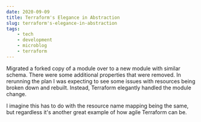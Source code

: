 ```yaml
---
date: 2020-09-09
title: Terraform's Elegance in Abstraction
slug: terraform's-elegance-in-abstraction
tags:
    - tech
    - development
    - microblog
    - terraform
---
```


Migrated a forked copy of a module over to a new module with similar schema.
There were some additional properties that were removed.
In rerunning the plan I was expecting to see some issues with resources being broken down and rebuilt.
Instead, Terraform elegantly handled the module change.

I imagine this has to do with the resource name mapping being the same, but regardless it's another great example of how agile Terraform can be.
